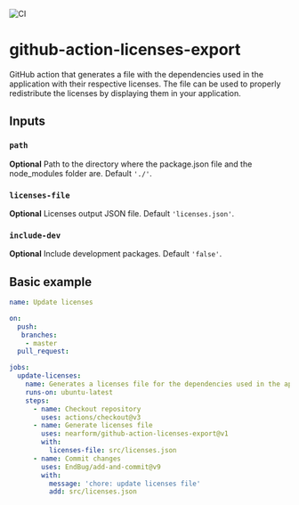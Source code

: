 ![CI](https://github.com/nearform/github-action-licenses-export/actions/workflows/ci.yml/badge.svg?event=push)

# github-action-licenses-export

GitHub action that generates a file with the dependencies used in the application with their respective licenses. The file can be used to properly redistribute the licenses by displaying them in your application.

## Inputs

### `path`

**Optional** Path to the directory where the package.json file and the node_modules folder are. Default `'./'`.

### `licenses-file`

**Optional** Licenses output JSON file. Default `'licenses.json'`.

### `include-dev`

**Optional** Include development packages. Default `'false'`.

## Basic example

```yaml
name: Update licenses

on:
  push:
   branches:
    - master
  pull_request:

jobs:
  update-licenses:
    name: Generates a licenses file for the dependencies used in the application and commits the changes
    runs-on: ubuntu-latest
    steps:
      - name: Checkout repository
        uses: actions/checkout@v3
      - name: Generate licenses file
        uses: nearform/github-action-licenses-export@v1
        with:
          licenses-file: src/licenses.json
      - name: Commit changes
        uses: EndBug/add-and-commit@v9
        with:
          message: 'chore: update licenses file'
          add: src/licenses.json
```
